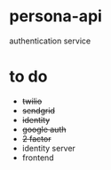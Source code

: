 # persona-api
authentication service

# to do
* ~~twilio~~
* ~~sendgrid~~
* ~~identity~~
* ~~google auth~~
* ~~2 factor~~
* identity server
* frontend

